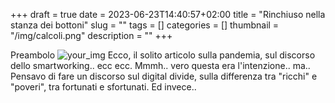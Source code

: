 +++
draft = true 
date = 2023-06-23T14:40:57+02:00 
title = "Rinchiuso nella stanza dei bottoni" 
slug = "" 
tags = [] 
categories = [] 
thumbnail = "/img/calcoli.png" 
description = "" 
+++

Preambolo
![your_img](/img/calcoli.png)
Ecco, il solito articolo sulla pandemia, sul discorso dello smartworking.. ecc ecc. Mmmh.. vero questa era l'intenzione.. ma.. Pensavo di fare un discorso sul digital divide, sulla differenza tra "ricchi" e "poveri", tra fortunati e sfortunati. Ed invece..
